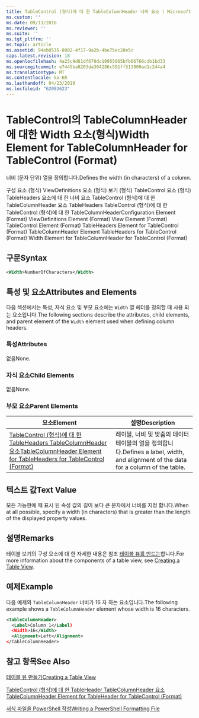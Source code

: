 ```yaml
---
title: TableControl (형식)에 대 한 TableColumnHeader 너비 요소 | Microsoft Docs
ms.custom: ''
ms.date: 09/13/2016
ms.reviewer: ''
ms.suite: ''
ms.tgt_pltfrm: ''
ms.topic: article
ms.assetid: 94eb0535-8002-4f17-9a2b-4be75ec20e5c
caps.latest.revision: 18
ms.openlocfilehash: 4a25c9d81df670dc10955065bfb66766cdb1bd33
ms.sourcegitcommit: e7445ba8203da304286c591ff513900ad1c244a4
ms.translationtype: MT
ms.contentlocale: ko-KR
ms.lasthandoff: 04/23/2019
ms.locfileid: "62083623"
---
```

# <a name="width-element-for-tablecolumnheader-for-tablecontrol-format"></a><span data-ttu-id="2685d-102">TableControl의 TableColumnHeader에 대한 Width 요소(형식)</span><span class="sxs-lookup"><span data-stu-id="2685d-102">Width Element for TableColumnHeader for TableControl (Format)</span></span>

<span data-ttu-id="2685d-103">너비 (문자 단위) 열을 정의합니다.</span><span class="sxs-lookup"><span data-stu-id="2685d-103">Defines the width (in characters) of a column.</span></span>

<span data-ttu-id="2685d-104">구성 요소 (형식) ViewDefinitions 요소 (형식) 보기 (형식) TableControl 요소 (형식) TableHeaders 요소에 대 한 너비 요소 TableControl (형식)에 대 한 TableColumnHeader 요소 TableHeaders TableControl (형식)에 대 한 TableControl (형식)에 대 한 TableColumnHeader</span><span class="sxs-lookup"><span data-stu-id="2685d-104">Configuration Element (Format) ViewDefinitions Element (Format) View Element (Format) TableControl Element (Format) TableHeaders Element for TableControl (Format) TableColumnHeader Element TableHeaders for TableControl (Format) Width Element for TableColumnHeader for TableControl (Format)</span></span>

## <a name="syntax"></a><span data-ttu-id="2685d-105">구문</span><span class="sxs-lookup"><span data-stu-id="2685d-105">Syntax</span></span>

```xml
<Width>NumberOfCharacters</Width>
```

## <a name="attributes-and-elements"></a><span data-ttu-id="2685d-106">특성 및 요소</span><span class="sxs-lookup"><span data-stu-id="2685d-106">Attributes and Elements</span></span>

<span data-ttu-id="2685d-107">다음 섹션에서는 특성, 자식 요소 및 부모 요소에는 `Width` 열 헤더를 정의할 때 사용 되는 요소입니다.</span><span class="sxs-lookup"><span data-stu-id="2685d-107">The following sections describe the attributes, child elements, and parent element of the `Width` element used when defining column headers.</span></span>

### <a name="attributes"></a><span data-ttu-id="2685d-108">특성</span><span class="sxs-lookup"><span data-stu-id="2685d-108">Attributes</span></span>

<span data-ttu-id="2685d-109">없음</span><span class="sxs-lookup"><span data-stu-id="2685d-109">None.</span></span>

### <a name="child-elements"></a><span data-ttu-id="2685d-110">자식 요소</span><span class="sxs-lookup"><span data-stu-id="2685d-110">Child Elements</span></span>

<span data-ttu-id="2685d-111">없음</span><span class="sxs-lookup"><span data-stu-id="2685d-111">None.</span></span>

### <a name="parent-elements"></a><span data-ttu-id="2685d-112">부모 요소</span><span class="sxs-lookup"><span data-stu-id="2685d-112">Parent Elements</span></span>

|<span data-ttu-id="2685d-113">요소</span><span class="sxs-lookup"><span data-stu-id="2685d-113">Element</span></span>|<span data-ttu-id="2685d-114">설명</span><span class="sxs-lookup"><span data-stu-id="2685d-114">Description</span></span>|
|-------------|-----------------|
|[<span data-ttu-id="2685d-115">TableControl (형식)에 대 한 TableHeaders TableColumnHeader 요소</span><span class="sxs-lookup"><span data-stu-id="2685d-115">TableColumnHeader Element for TableHeaders for TableControl (Format)</span></span>](./tablecolumnheader-element-format.md)|<span data-ttu-id="2685d-116">레이블, 너비 및 맞춤의 데이터 테이블의 열을 정의합니다.</span><span class="sxs-lookup"><span data-stu-id="2685d-116">Defines a label, width, and alignment of the data for a column of the table.</span></span>|

## <a name="text-value"></a><span data-ttu-id="2685d-117">텍스트 값</span><span class="sxs-lookup"><span data-stu-id="2685d-117">Text Value</span></span>

<span data-ttu-id="2685d-118">모든 가능한에 때 표시 된 속성 값의 길이 보다 큰 문자에서 너비를 지정 합니다.</span><span class="sxs-lookup"><span data-stu-id="2685d-118">When at all possible, specify a width (in characters) that is greater than the length of the displayed property values.</span></span>

## <a name="remarks"></a><span data-ttu-id="2685d-119">설명</span><span class="sxs-lookup"><span data-stu-id="2685d-119">Remarks</span></span>

<span data-ttu-id="2685d-120">테이블 보기의 구성 요소에 대 한 자세한 내용은 참조 [테이블 뷰를 만드는](./creating-a-table-view.md)합니다.</span><span class="sxs-lookup"><span data-stu-id="2685d-120">For more information about the components of a table view, see [Creating a Table View](./creating-a-table-view.md).</span></span>

## <a name="example"></a><span data-ttu-id="2685d-121">예제</span><span class="sxs-lookup"><span data-stu-id="2685d-121">Example</span></span>

<span data-ttu-id="2685d-122">다음 예제와 `TableColumnHeader` 너비가 16 자 하는 요소입니다.</span><span class="sxs-lookup"><span data-stu-id="2685d-122">The following example shows a `TableColumnHeader` element whose width is 16 characters.</span></span>

```xml
<TableColumnHeader>
  <Label>Column 1</Label)
  <Width>16</Width>
  <Alignment>Left</Alignment>
</TableColumnHeader>
```

## <a name="see-also"></a><span data-ttu-id="2685d-123">참고 항목</span><span class="sxs-lookup"><span data-stu-id="2685d-123">See Also</span></span>

[<span data-ttu-id="2685d-124">테이블 뷰 만들기</span><span class="sxs-lookup"><span data-stu-id="2685d-124">Creating a Table View</span></span>](./creating-a-table-view.md)

[<span data-ttu-id="2685d-125">TableControl (형식)에 대 한 TableHeader TableColumnHeader 요소</span><span class="sxs-lookup"><span data-stu-id="2685d-125">TableColumnHeader Element for TableHeader for TableControl (Format)</span></span>](./tablecolumnheader-element-format.md)

[<span data-ttu-id="2685d-126">서식 파일을 PowerShell 작성</span><span class="sxs-lookup"><span data-stu-id="2685d-126">Writing a PowerShell Formatting File</span></span>](./writing-a-powershell-formatting-file.md)
